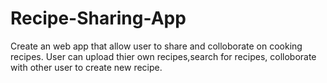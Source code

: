 # Recipe-Sharing-App
Create an web app that allow user to share and colloborate on cooking recipes. User can upload thier own recipes,search for recipes, colloborate with other user to create new recipe.  
